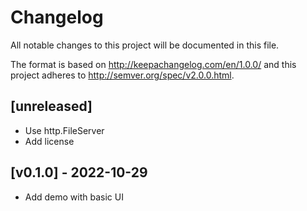 # Changelog
All notable changes to this project will be documented in this file.

The format is based on http://keepachangelog.com/en/1.0.0/
and this project adheres to http://semver.org/spec/v2.0.0.html.

## [unreleased]

- Use http.FileServer
- Add license

## [v0.1.0] - 2022-10-29

- Add demo with basic UI
